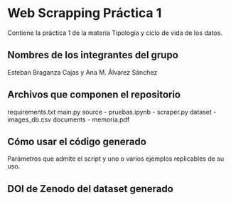 # Web Scrapping Práctica 1
Contiene la práctica 1 de la materia Tipología y ciclo de vida de los datos.

## Nombres de los integrantes del grupo
Esteban Braganza Cajas y Ana M. Álvarez Sánchez

## Archivos que componen el repositorio
requirements.txt
main.py
source
    - pruebas.ipynb
    - scraper.py
dataset
    - images_db.csv
documents
    - memoria.pdf

## Cómo usar el código generado
Parámetros que admite el script y uno o varios ejemplos replicables de su uso.


## DOI de Zenodo del dataset generado
